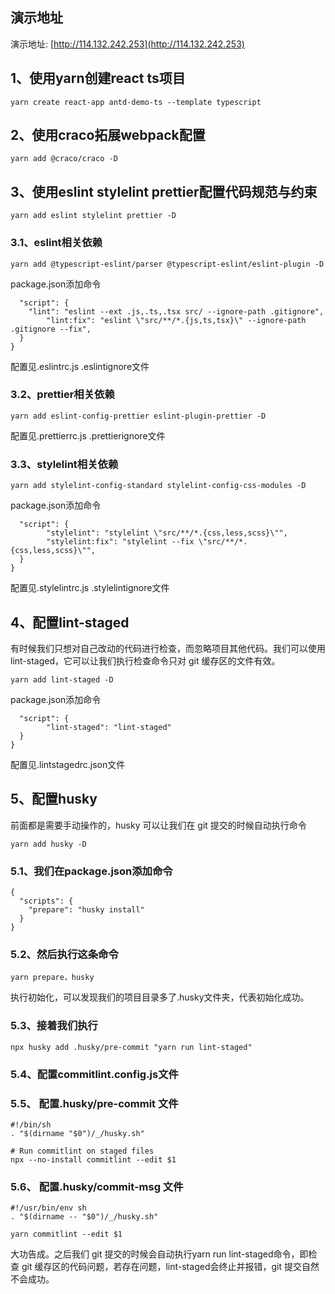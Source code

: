 ## 演示地址
演示地址: [http://114.132.242.253](http://114.132.242.253)

## 1、使用yarn创建react ts项目
``` 
yarn create react-app antd-demo-ts --template typescript 
```

## 2、使用craco拓展webpack配置
```
yarn add @craco/craco -D
```

## 3、使用eslint stylelint prettier配置代码规范与约束
```
yarn add eslint stylelint prettier -D
```
 
### 3.1、eslint相关依赖
```
yarn add @typescript-eslint/parser @typescript-eslint/eslint-plugin -D
```

package.json添加命令
```{
  "script": {
    "lint": "eslint --ext .js,.ts,.tsx src/ --ignore-path .gitignore",
		"lint:fix": "eslint \"src/**/*.{js,ts,tsx}\" --ignore-path .gitignore --fix",
  }
}
```

配置见.eslintrc.js .eslintignore文件

### 3.2、prettier相关依赖
```
yarn add eslint-config-prettier eslint-plugin-prettier -D
```

配置见.prettierrc.js .prettierignore文件

### 3.3、stylelint相关依赖
```
yarn add stylelint-config-standard stylelint-config-css-modules -D
```

package.json添加命令
```{
  "script": {
    	"stylelint": "stylelint \"src/**/*.{css,less,scss}\"",
		"stylelint:fix": "stylelint --fix \"src/**/*.{css,less,scss}\"",
  }
}
```
配置见.stylelintrc.js .stylelintignore文件

## 4、配置lint-staged

有时候我们只想对自己改动的代码进行检查，而忽略项目其他代码。我们可以使用lint-staged，它可以让我们执行检查命令只对 git 缓存区的文件有效。

```
yarn add lint-staged -D
```

package.json添加命令
```{
  "script": {
   		"lint-staged": "lint-staged"
  }
}
```
配置见.lintstagedrc.json文件

## 5、配置husky

前面都是需要手动操作的，husky 可以让我们在 git 提交的时候自动执行命令

```
yarn add husky -D
```

### 5.1、我们在package.json添加命令
```
{
  "scripts": {
    "prepare": "husky install"
  }
}
```

### 5.2、然后执行这条命令
```
yarn prepare，husky
```

执行初始化，可以发现我们的项目目录多了.husky文件夹，代表初始化成功。

### 5.3、接着我们执行
```
npx husky add .husky/pre-commit "yarn run lint-staged"
```

### 5.4、配置commitlint.config.js文件

### 5.5、 配置.husky/pre-commit 文件

```
#!/bin/sh
. "$(dirname "$0")/_/husky.sh"

# Run commitlint on staged files
npx --no-install commitlint --edit $1
```

### 5.6、 配置.husky/commit-msg 文件
```
#!/usr/bin/env sh
. "$(dirname -- "$0")/_/husky.sh"

yarn commitlint --edit $1
```

大功告成。之后我们 git 提交的时候会自动执行yarn run lint-staged命令，即检查 git 缓存区的代码问题，若存在问题，lint-staged会终止并报错，git 提交自然不会成功。
